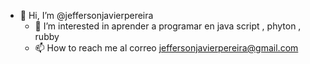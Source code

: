 - 👋 Hi, I’m @jeffersonjavierpereira
  - 👀 I’m interested in  aprender a programar en java script , phyton , rubby
  - 📫 How to reach me al correo jeffersonjavierpereira@gmail.com

<!---
jeffersonjavierpereira/jeffersonjavierpereira is a ✨ special ✨ repository because its `README.md` (this file) appears on your GitHub profile.
You can click the Preview link to take a look at your changes.
--->
